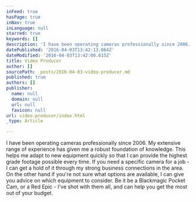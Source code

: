 ```yaml
---
inFeed: true
hasPage: true
inNav: true
inLanguage: null
starred: true
keywords: []
description: 'I have been operating cameras professionally since 2006. My extensive range of experience has given me a robust foundation of knowledge. This helps me adapt to new equipment quickly so that I can provide the highest grade footage possible every time. If you need a specific camera for a job - I can get a hold of it through my strong business connections in the area. On the other hand if you’re not sure what options are available, I can give you advice on which equipment to consider. Be it be a Blackmagic Pocket Cam, or a Red Epic - I’ve shot with them all, and can help you get the most out of your budget.'
datePublished: '2016-04-03T13:42:13.864Z'
dateModified: '2016-04-03T13:42:08.615Z'
title: Video Producer
author: []
sourcePath: _posts/2016-04-03-video-producer.md
published: true
authors: []
publisher:
  name: null
  domain: null
  url: null
  favicon: null
url: video-producer/index.html
_type: Article

---
```

I have been operating cameras professionally since 2006\. My extensive range of experience has given me a robust foundation of knowledge. This helps me adapt to new equipment quickly so that I can provide the highest grade footage possible every time. If you need a specific camera for a job - I can get a hold of it through my strong business connections in the area. On the other hand if you're not sure what options are available, I can give you advice on which equipment to consider. Be it be a Blackmagic Pocket Cam, or a Red Epic - I've shot with them all, and can help you get the most out of your budget.